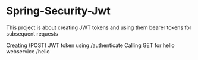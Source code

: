 # Spring-Security-Jwt
This project is about creating JWT tokens and using them bearer tokens for subsequent requests

Creating (POST) JWT token using /authenticate
Calling GET for hello webservice /hello
